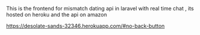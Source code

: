 This is the frontend for mismatch dating api in laravel with real time chat , its hosted on heroku and the api on amazon

https://desolate-sands-32346.herokuapp.com/#no-back-button
